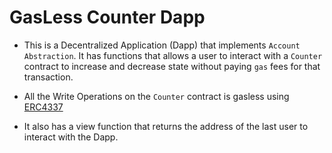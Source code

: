 # GasLess Counter Dapp

- This is a Decentralized Application (Dapp) that implements `Account Abstraction`. It has functions that allows a user to interact with a `Counter` contract to increase and decrease state without paying `gas` fees for that transaction.

- All the Write Operations on the `Counter` contract is gasless using [ERC4337](https://eips.ethereum.org/EIPS/eip-4337)

- It also has a view function that returns the address of the last user to interact with the Dapp.
